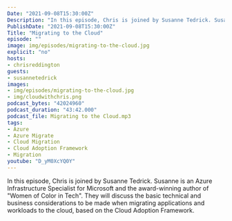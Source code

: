 ```yaml
---
Date: "2021-09-08T15:30:00Z"
Description: "In this episode, Chris is joined by Susanne Tedrick. Susanne is an Azure Infrastructure Specialist for Microsoft and the award-winning author of 'Women of Color in Tech'. They will discuss the basic technical and business considerations to be made when migrating applications and workloads to the cloud, based on the Cloud Adoption Framework."
PublishDate: "2021-09-08T15:30:00Z"
Title: "Migrating to the Cloud"
episode: ""
image: img/episodes/migrating-to-the-cloud.jpg
explicit: "no"
hosts:
- chrisreddington
guests:
- susannetedrick
images:
- img/episodes/migrating-to-the-cloud.jpg
- img/cloudwithchris.png
podcast_bytes: "42024960"
podcast_duration: "43:42.000"
podcast_file: Migrating to the Cloud.mp3
tags:
- Azure
- Azure Migrate
- Cloud Migration
- Cloud Adoption Framework
- Migration
youtube: "D_yM0XcYQ0Y"
---
```

In this episode, Chris is joined by Susanne Tedrick. Susanne is an Azure Infrastructure Specialist for Microsoft and the award-winning author of "Women of Color in Tech". They will discuss the basic technical and business considerations to be made when migrating applications and workloads to the cloud, based on the Cloud Adoption Framework.
